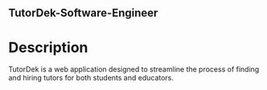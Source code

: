 ## TutorDek-Software-Engineer


# Description

TutorDek is a web application designed to streamline the process of finding and hiring tutors for both students and educators. 
#
